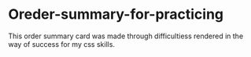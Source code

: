 # Oreder-summary-for-practicing
This order summary card was made through difficultiess rendered in the way of success for my css skills.
